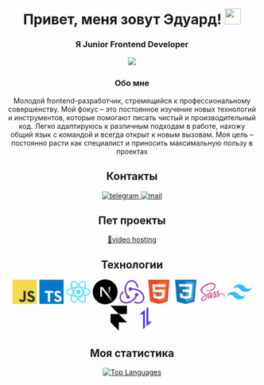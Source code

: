 <h1 align="center">Привет, меня зовут Эдуард! <img src="https://github.com/blackcater/blackcater/raw/main/images/Hi.gif" width="32" height="32"/></h1>
<h3 align="center">Я Junior Frontend Developer</h3>

<div align="center" >
  <img src="https://c.tenor.com/qD-f9yFZjy0AAAAd/tenor.gif"/>
  <h3>Обо мне</h3>
  <p>Молодой frontend-разработчик, стремящийся к профессиональному совершенству. Мой фокус – это постоянное изучение новых технологий и инструментов, которые помогают писать чистый и производительный код. Легко адаптируюсь к различным подходам в работе, нахожу общий язык с командой и всегда открыт к новым вызовам. Моя цель – постоянно расти как специалист и приносить максимальную пользу в проектах</p>
</div>

<h2 align="center">Контакты</h2>
<div align="center" >
  <a href="https://t.me/Eduard_np" target="_blank">
    <img src="https://img.shields.io/badge/Telegram-2CA5E0?style=for-the-badge&logo=telegram&logoColor=white" alt="telegram"/>
  </a>
  <a href="mailto:eduadmedh@yandex.ru" target="_blank">
    <img src="https://img.shields.io/badge/Gmail-D14836?style=for-the-badge&logo=gmail&logoColor=white" alt="mail"/>
  </a>
</div>

<h2 align="center">Пет проекты</h2>
<div align="center">
  <a href="http://yourvedeo-pet-project.site" target="_blank">
    🎥video hosting
  </a>
  <!-- 
  <a href="https://my-website-mocha-ten.vercel.app/" target="_blank">
    🌐business card website 
  </a>
  <a href="https://ovinograd.vercel.app/" target="_blank">
    🖥Landing
  </a>
  <a href="https://dogman-fe.github.io/test-form/" target="_blank">
    📝Test
  </a>
  <a href="https://site-authorization.vercel.app" target="_blank">
    🔐Site with authorization
  </a> 
  -->
</div>

<h2 align="center">Технологии</h2>
<div align="center">
   <img src="https://github.com/devicons/devicon/raw/master/icons/javascript/javascript-original.svg" width="50" height="50" alt="javascript"/>
   <img src="https://github.com/devicons/devicon/raw/master/icons/typescript/typescript-original.svg" width="50" height="50" alt="typescript"/>
   <img src="https://github.com/devicons/devicon/raw/master/icons/react/react-original.svg" width="50" height="50" alt="react"/>
   <img src="https://github.com/devicons/devicon/blob/master/icons/nextjs/nextjs-original.svg" width="50" height="50" alt="nextjs"/>
   <img src="https://github.com/devicons/devicon/raw/master/icons/redux/redux-original.svg" width="50" height="50" alt="redux"/>
   <img src="https://github.com/devicons/devicon/blob/master/icons/html5/html5-original.svg" width="50" height="50" alt="html"/>
   <img src="https://github.com/devicons/devicon/blob/master/icons/css3/css3-original.svg" width="50" height="50" alt="css"/>
   <img src="https://github.com/devicons/devicon/blob/master/icons/sass/sass-original.svg" width="50" height="50" alt="sass"/>
   <img src="https://github.com/devicons/devicon/blob/master/icons/tailwindcss/tailwindcss-original.svg" width="50" height="50" alt="tailwind"/>
   <img src="https://github.com/devicons/devicon/blob/master/icons/framermotion/framermotion-original.svg" width="50" height="50" alt="framermotion-original.svg"/>
   <img src="https://github.com/devicons/devicon/blob/master/icons/axios/axios-plain.svg" width="50" height="50" alt="axios"/>
<!--   <p>И TanStack Query (иконку не нашел :D)</p> -->
</div>


<h2 align="center">Моя статистика</h2>

<div align="center">

<a href="https://github.com/anuraghazra/github-readme-stats" target="_blank">
    <img src="https://github-readme-stats.vercel.app/api/top-langs/?username=mednikov-eduard" 
         alt="Top Languages" 
         style="border: none;">
</a>

<!---
[![trophy](https://github-profile-trophy.vercel.app/?username=DogmaN-fe)](https://github.com/ryo-ma/github-profile-trophy)

[![Anurag's GitHub stats](https://github-readme-stats.vercel.app/api?username=DogmaN-fe)](https://github.com/anuraghazra/github-readme-stats)

--->
</div>
<!---
DogmaN-fe/DogmaN-fe is a ✨ special ✨ repository because its `README.md` (this file) appears on your GitHub profile.
You can click the Preview link to take a look at your changes.
--->
